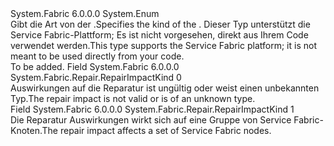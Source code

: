 <Type Name="RepairImpactKind" FullName="System.Fabric.Repair.RepairImpactKind">
  <TypeSignature Language="C#" Value="public enum RepairImpactKind" />
  <TypeSignature Language="ILAsm" Value=".class public auto ansi sealed RepairImpactKind extends System.Enum" />
  <TypeSignature Language="DocId" Value="T:System.Fabric.Repair.RepairImpactKind" />
  <TypeSignature Language="VB.NET" Value="Public Enum RepairImpactKind" />
  <TypeSignature Language="F#" Value="type RepairImpactKind = " />
  <AssemblyInfo>
    <AssemblyName>System.Fabric</AssemblyName>
    <AssemblyVersion>6.0.0.0</AssemblyVersion>
  </AssemblyInfo>
  <Base>
    <BaseTypeName>System.Enum</BaseTypeName>
  </Base>
  <Docs>
    <summary>
      <para><span data-ttu-id="3a93a-101">Gibt die Art von der <see cref="T:System.Fabric.Repair.RepairImpactDescription" />.</span><span class="sxs-lookup"><span data-stu-id="3a93a-101">Specifies the kind of the <see cref="T:System.Fabric.Repair.RepairImpactDescription" />.</span></span></para>
      <para><span data-ttu-id="3a93a-102">Dieser Typ unterstützt die Service Fabric-Plattform; Es ist nicht vorgesehen, direkt aus Ihrem Code verwendet werden.</span><span class="sxs-lookup"><span data-stu-id="3a93a-102">This type supports the Service Fabric platform; it is not meant to be used directly from your code.</span></span></para>
    </summary>
    <remarks>To be added.</remarks>
  </Docs>
  <Members>
    <Member MemberName="Invalid">
      <MemberSignature Language="C#" Value="Invalid" />
      <MemberSignature Language="ILAsm" Value=".field public static literal valuetype System.Fabric.Repair.RepairImpactKind Invalid = int32(0)" />
      <MemberSignature Language="DocId" Value="F:System.Fabric.Repair.RepairImpactKind.Invalid" />
      <MemberSignature Language="VB.NET" Value="Invalid" />
      <MemberSignature Language="F#" Value="Invalid = 0" Usage="System.Fabric.Repair.RepairImpactKind.Invalid" />
      <MemberType>Field</MemberType>
      <AssemblyInfo>
        <AssemblyName>System.Fabric</AssemblyName>
        <AssemblyVersion>6.0.0.0</AssemblyVersion>
      </AssemblyInfo>
      <ReturnValue>
        <ReturnType>System.Fabric.Repair.RepairImpactKind</ReturnType>
      </ReturnValue>
      <MemberValue>0</MemberValue>
      <Docs>
        <summary>
          <para><span data-ttu-id="3a93a-103">Auswirkungen auf die Reparatur ist ungültig oder weist einen unbekannten Typ.</span><span class="sxs-lookup"><span data-stu-id="3a93a-103">The repair impact is not valid or is of an unknown type.</span></span></para>
        </summary>
      </Docs>
    </Member>
    <Member MemberName="Node">
      <MemberSignature Language="C#" Value="Node" />
      <MemberSignature Language="ILAsm" Value=".field public static literal valuetype System.Fabric.Repair.RepairImpactKind Node = int32(1)" />
      <MemberSignature Language="DocId" Value="F:System.Fabric.Repair.RepairImpactKind.Node" />
      <MemberSignature Language="VB.NET" Value="Node" />
      <MemberSignature Language="F#" Value="Node = 1" Usage="System.Fabric.Repair.RepairImpactKind.Node" />
      <MemberType>Field</MemberType>
      <AssemblyInfo>
        <AssemblyName>System.Fabric</AssemblyName>
        <AssemblyVersion>6.0.0.0</AssemblyVersion>
      </AssemblyInfo>
      <ReturnValue>
        <ReturnType>System.Fabric.Repair.RepairImpactKind</ReturnType>
      </ReturnValue>
      <MemberValue>1</MemberValue>
      <Docs>
        <summary>
          <para><span data-ttu-id="3a93a-104">Die Reparatur Auswirkungen wirkt sich auf eine Gruppe von Service Fabric-Knoten.</span><span class="sxs-lookup"><span data-stu-id="3a93a-104">The repair impact affects a set of Service Fabric nodes.</span></span></para>
        </summary>
      </Docs>
    </Member>
  </Members>
</Type>